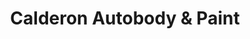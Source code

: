 ---
title: "Calderon Autobody & Paint"
url: /san-antonio/calderon-autobody-and-paint/
shop: car repair
---